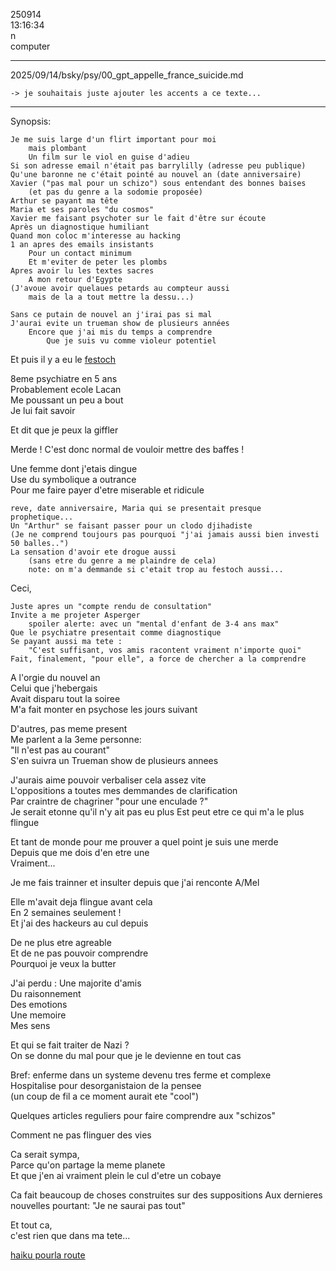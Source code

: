 250914  
13:16:34  
n  
computer  

---

2025/09/14/bsky/psy/00_gpt_appelle_france_suicide.md  

    -> je souhaitais juste ajouter les accents a ce texte...

---

Synopsis:  

    Je me suis large d'un flirt important pour moi  
        mais plombant  
        Un film sur le viol en guise d'adieu  
    Si son adresse email n'était pas barrylilly (adresse peu publique)  
    Qu'une baronne ne c'était pointé au nouvel an (date anniversaire)  
    Xavier ("pas mal pour un schizo") sous entendant des bonnes baises  
        (et pas du genre a la sodomie proposée)  
    Arthur se payant ma tête  
    Maria et ses paroles "du cosmos"  
    Xavier me faisant psychoter sur le fait d'être sur écoute  
    Après un diagnostique humiliant  
    Quand mon coloc m'interesse au hacking  
    1 an apres des emails insistants  
        Pour un contact minimum  
        Et m'eviter de peter les plombs
    Apres avoir lu les textes sacres
        A mon retour d'Egypte
    (J'avoue avoir quelaues petards au compteur aussi
        mais de la a tout mettre la dessu...)
        
    Sans ce putain de nouvel an j'irai pas si mal  
    J'aurai evite un trueman show de plusieurs années  
        Encore que j'ai mis du temps a comprendre  
            Que je suis vu comme violeur potentiel  

Et puis il y a eu le [festoch](../scenes/festoch.md)


8eme psychiatre en 5 ans  
Probablement ecole Lacan  
Me poussant un peu a bout  
Je lui fait savoir  

Et dit que je peux la giffler

Merde ! C'est donc normal de vouloir mettre des baffes !

Une femme dont j'etais dingue    
Use du symbolique a outrance  
Pour me faire payer d'etre miserable et ridicule  

    reve, date anniversaire, Maria qui se presentait presque prophetique... 
    Un "Arthur" se faisant passer pour un clodo djihadiste  
    (Je ne comprend toujours pas pourquoi "j'ai jamais aussi bien investi 50 balles..")  
    La sensation d'avoir ete drogue aussi
        (sans etre du genre a me plaindre de cela)  
        note: on m'a demmande si c'etait trop au festoch aussi...
        
Ceci,

    Juste apres un "compte rendu de consultation"  
    Invite a me projeter Asperger  
        spoiler alerte: avec un "mental d'enfant de 3-4 ans max"  
    Que le psychiatre presentait comme diagnostique  
    Se payant aussi ma tete :  
        "C'est suffisant, vos amis racontent vraiment n'importe quoi"  
    Fait, finalement, "pour elle", a force de chercher a la comprendre  

A l'orgie du nouvel an  
Celui que j'hebergais  
Avait disparu tout la soiree  
M'a fait monter en psychose les jours suivant  

D'autres, pas meme present  
Me parlent a la 3eme personne:  
"Il n'est pas au courant"  
S'en suivra un Trueman show de plusieurs annees

J'aurais aime pouvoir verbaliser cela assez vite  
L'oppositions a toutes mes demmandes de clarification  
    Par craintre de chagriner "pour une enculade ?"  
        Je serait etonne qu'il n'y ait pas eu plus
    Est peut etre ce qui m'a le plus flingue  

Et tant de monde pour me prouver a quel point je suis une merde  
    Depuis que me dois d'en etre une  
        Vraiment...

Je me fais trainner et insulter depuis que j'ai renconte A/Mel  

Elle m'avait deja flingue avant cela  
    En 2 semaines seulement !  
    Et j'ai des hackeurs au cul depuis  

De ne plus etre agreable  
Et de ne pas pouvoir comprendre  
Pourquoi je veux la butter  

J'ai perdu :
    Une majorite d'amis  
    Du raisonnement  
    Des emotions  
    Une memoire  
    Mes sens  

Et qui se fait traiter de Nazi ?  
On se donne du mal pour que je le devienne en tout cas  

Bref: enferme dans un systeme devenu tres ferme et complexe  
Hospitalise pour desorganistaion de la pensee  
(un coup de fil a ce moment aurait ete "cool")

Quelques articles reguliers pour faire comprendre aux "schizos"

Comment ne pas flinguer des vies

Ca serait sympa,  
Parce qu'on partage la meme planete  
Et que j'en ai vraiment plein le cul d'etre un cobaye

Ca fait beaucoup de choses construites sur des suppositions
Aux dernieres nouvelles pourtant:
    "Je ne saurai pas tout"

Et tout ca,  
    c'est rien que dans ma tete...

[haiku pourla route](../haikus/situation.md)
